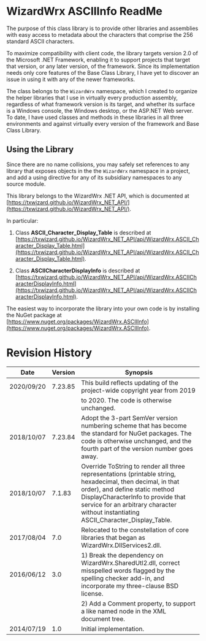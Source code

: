 # WizardWrx ASCIIInfo ReadMe

The purpose of this class library is to provide other libraries and assemblies
with easy access to metadata about the characters that comprise the 256 standard
ASCII characters.

To maximize compatibility with client code, the library targets version 2.0 of
the Microsoft .NET Framework, enabling it to support projects that target that
version, or any later version, of the framework. Since its implementation needs
only core features of the Base Class Library, I have yet to discover an issue in
using it with any of the newer frameworks.

The class belongs to the `WizardWrx` namespace, which I created to organize the
helper libraries that I use in virtually every production assembly, regardless
of what framework version is its target, and whether its surface is a Windows
console, the Windows desktop, or the ASP.NET Web server. To date, I have used
classes and methods in these libraries in all three environments and against
virtually every version of the framework and Base Class Library.

## Using the Library

Since there are no name collisions, you may safely set references to any library
that exposes objects in the the `WizardWrx` namespace in a project, and add a
using directive for any of its subsidiary namespaces to any source module.

This library belongs to the WizardWrx .NET API, which is documented at
[https://txwizard.github.io/WizardWrx_NET_API/](https://txwizard.github.io/WizardWrx_NET_API/).

In particular:

1) Class __ASCII_Character_Display_Table__ is described at
[https://txwizard.github.io/WizardWrx_NET_API/api/WizardWrx.ASCII_Character_Display_Table.html](https://txwizard.github.io/WizardWrx_NET_API/api/WizardWrx.ASCII_Character_Display_Table.html).

2) Class __ASCIICharacterDisplayInfo__ is described at
[https://txwizard.github.io/WizardWrx_NET_API/api/WizardWrx.ASCIICharacterDisplayInfo.html](https://txwizard.github.io/WizardWrx_NET_API/api/WizardWrx.ASCIICharacterDisplayInfo.html).

The easiest way to incorporate the library into your own code is by installing the NuGet package at
[https://www.nuget.org/packages/WizardWrx.ASCIIInfo](https://www.nuget.org/packages/WizardWrx.ASCIIInfo).

# Revision History

| Date       | Version | Synopsis
|------------|---------|---------------------------
| 2020/09/20 | 7.23.85 | This build reflects updating of the project-wide copyright year from 2019  |
|            |         | to 2020. The code is otherwise unchanged.                                  |
| 2018/10/07 | 7.23.84 | Adopt the 3-part SemVer version numbering scheme that has become the standard for NuGet packages. The code is otherwise unchanged, and the fourth part of the version number goes away.
| 2018/10/07 | 7.1.83  | Override ToString to render all three representations (printable string, hexadecimal, then decimal, in that order), and define static method DisplayCharacterInfo to provide that service for an arbitrary character without instantiating ASCII_Character_Display_Table.
| 2017/08/04 | 7.0     | Relocated to the constellation of core libraries that began as WizardWrx.DllServices2.dll.
| 2016/06/12 | 3.0     | 1) Break the dependency on WizardWrx.SharedUtl2.dll, correct misspelled words flagged by the spelling checker add-in, and incorporate my three-clause BSD license.
|            |         | 2) Add a Comment property, to support a like named node in the XML document tree.
| 2014/07/19 | 1.0     | Initial implementation.
